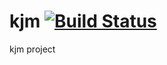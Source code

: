 # kjm  [![Build Status](https://travis-ci.org/sob0808/kjm.svg?branch=master)](https://travis-ci.org/sob0808/kjm)
kjm project
